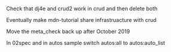 
Check that dj4e and crud2 work in crud and then delete both

Eventually make mdn-tutorial share infrastruacture with crud

Move the meta_check back up after October 2019

In 02spec and in autos sample switch autos:all to autos:auto_list




